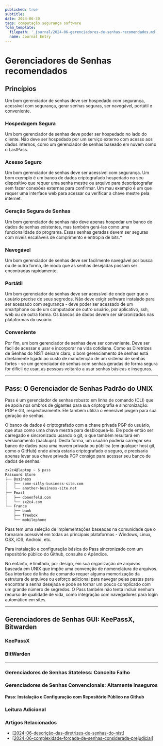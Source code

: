 ```yaml
---
published: true
subtitle:
date: 2024-06-30
tags: computação segurança software
foam_template:
  filepath: '_journal/2024-06-gerenciadores-de-senhas-recomendados.md'
  name: Journal Entry
---
```


# Gerenciadores de Senhas recomendados

## Princípios

Um bom gerenciador de senhas deve ser hospedado com segurança, acessível com segurança, gerar senhas seguras, ser navegável, portátil e conveniente.

### Hospedagem Segura

Um bom gerenciador de senhas deve poder ser hospedado no lado do cliente. Não deve ser hospedado por um serviço externo com acesso aos dados internos, como um gerenciador de senhas baseado em nuvem como o LastPass.

### Acesso Seguro

Um bom gerenciador de senhas deve ser acessível com segurança. Um bom exemplo é um banco de dados criptografado hospedado no seu dispositivo que requer uma senha mestre ou arquivo para descriptografar sem fazer conexões externas para confirmar. Um mau exemplo é um que requer uma interface web para acessar ou verificar a chave mestre pela internet.

### Geração Segura de Senhas

Um bom gerenciador de senhas não deve apenas hospedar um banco de dados de senhas existentes, mas também gerá-las como uma funcionalidade do programa. Essas senhas geradas devem ser seguras com níveis escaláveis de comprimento e entropia de bits.*

### Navegável

Um bom gerenciador de senhas deve ser facilmente navegável por busca ou de outra forma, de modo que as senhas desejadas possam ser encontradas rapidamente.

### Portátil

Um bom gerenciador de senhas deve ser acessível de onde quer que o usuário precise de seus segredos. Não deve exigir software instalado para ser acessado com segurança - deve poder ser acessado de um smartphone ou de um computador de outro usuário, por aplicativo, ssh, web ou de outra forma. Os bancos de dados devem ser sincronizados nas plataformas do usuário.

### Conveniente

Por fim, um bom gerenciador de senhas deve ser conveniente. Deve ser fácil de acessar e usar e incorporar na vida cotidiana. Como as Diretrizes de Senhas do NIST deixam claro, o bom gerenciamento de senhas está diretamente ligado ao custo de manutenção de um sistema de senhas fortes - se um gerenciador de senhas com senhas geradas de forma segura for difícil de usar, as pessoas voltarão a usar senhas básicas e inseguras.

---

## Pass: O Gerenciador de Senhas Padrão do UNIX

Pass é um gerenciador de senhas robusto em linha de comando (CLI) que se apoia nos ombros de gigantes para sua criptografia e sincronização: PGP e Git, respectivamente. Ele também utiliza o venerável pwgen para sua geração de senhas.

O banco de dados é criptografado com a chave privada PGP do usuário, que atua como uma chave mestra para desbloqueá-lo. Ele pode então ser carregado e sincronizado usando o git, o que também resultará em versionamento (backups). Desta forma, um usuário poderia carregar seu banco de dados para uma nuvem privada ou pública (em qualquer host git, como o GitHub) onde ainda estaria criptografado e seguro, e precisaria apenas levar sua chave privada PGP consigo para acessar seu banco de dados de senhas.

```bash
zx2c4@laptop ~ $ pass
Password Store
├── Business
│   ├── some-silly-business-site.com
│   └── another-business-site.net
├── Email
│   ├── donenfeld.com
│   └── zx2c4.com
└── France
    ├── bank
    ├── freebox
    └── mobilephone
```

Pass tem uma seleção de implementações baseadas na comunidade que o tornaram acessível em todas as principais plataformas - Windows, Linux, OSX, iOS, Android, etc.

Para instalação e configuração básica do Pass sincronizado com um repositório público do Github, consulte o Apêndice.

No entanto, é limitado, por design, em sua organização de arquivos baseada em UNIX que impõe uma convenção de nomenclatura de arquivos. Sua interface de linha de comando requer alguma memorização da estrutura de arquivos ou esforço adicional para navegar pelas pastas para encontrar a senha desejada e pode se tornar um pouco complicado com um grande número de segredos. O Pass também não tenta incluir nenhum recurso de qualidade de vida, como integração com navegadores para login automático em sites.

---

## Gerenciadores de Senhas GUI: KeePassX, Bitwarden

### KeePassX

### BitWarden

---

### Gerenciadores de Senhas Stateless: Conceito Falho

### Gerenciadores de Senhas Convencionais: Altamente Inseguros

#### Pass: Instalação e Configuração com Repositório Público no Github

### Leitura Adicional

### Artigos Relacionados

- [[2024-06-descrição-das-diretrizes-de-senhas-do-nist]]
- [[2024-06-complexidade-forçada-de-senhas-considerada-prejudicial]]


[//begin]: # "Autogenerated link references for markdown compatibility"
[2024-06-descrição-das-diretrizes-de-senhas-do-nist]: 2024-06-descri%C3%A7%C3%A3o-das-diretrizes-de-senhas-do-nist "Descrição das Diretrizes de Senhas do NIST"
[2024-06-complexidade-forçada-de-senhas-considerada-prejudicial]: 2024-06-complexidade-for%C3%A7ada-de-senhas-considerada-prejudicial "Complexidade Forçada de Senhas Considerada Prejudicial"
[//end]: # "Autogenerated link references"